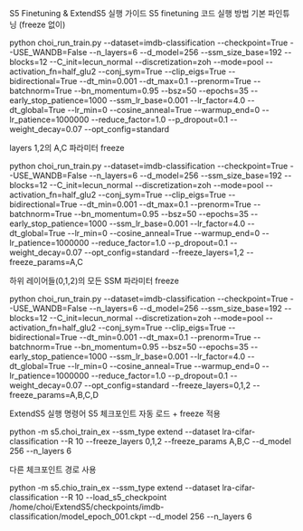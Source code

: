 S5 Finetuning & ExtendS5 실행 가이드
S5 finetuning 코드 실행 방법
기본 파인튜닝 (freeze 없이)

python choi_run_train.py --dataset=imdb-classification --checkpoint=True --USE_WANDB=False --n_layers=6 --d_model=256 --ssm_size_base=192 --blocks=12 --C_init=lecun_normal --discretization=zoh --mode=pool --activation_fn=half_glu2 --conj_sym=True --clip_eigs=True --bidirectional=True --dt_min=0.001 --dt_max=0.1 --prenorm=True --batchnorm=True --bn_momentum=0.95 --bsz=50 --epochs=35 --early_stop_patience=1000 --ssm_lr_base=0.001 --lr_factor=4.0 --dt_global=True --lr_min=0 --cosine_anneal=True --warmup_end=0 --lr_patience=1000000 --reduce_factor=1.0 --p_dropout=0.1 --weight_decay=0.07 --opt_config=standard

layers 1,2의 A,C 파라미터 freeze

python choi_run_train.py --dataset=imdb-classification --checkpoint=True --USE_WANDB=False --n_layers=6 --d_model=256 --ssm_size_base=192 --blocks=12 --C_init=lecun_normal --discretization=zoh --mode=pool --activation_fn=half_glu2 --conj_sym=True --clip_eigs=True --bidirectional=True --dt_min=0.001 --dt_max=0.1 --prenorm=True --batchnorm=True --bn_momentum=0.95 --bsz=50 --epochs=35 --early_stop_patience=1000 --ssm_lr_base=0.001 --lr_factor=4.0 --dt_global=True --lr_min=0 --cosine_anneal=True --warmup_end=0 --lr_patience=1000000 --reduce_factor=1.0 --p_dropout=0.1 --weight_decay=0.07 --opt_config=standard --freeze_layers=1,2 --freeze_params=A,C

하위 레이어들(0,1,2)의 모든 SSM 파라미터 freeze

python choi_run_train.py --dataset=imdb-classification --checkpoint=True --USE_WANDB=False --n_layers=6 --d_model=256 --ssm_size_base=192 --blocks=12 --C_init=lecun_normal --discretization=zoh --mode=pool --activation_fn=half_glu2 --conj_sym=True --clip_eigs=True --bidirectional=True --dt_min=0.001 --dt_max=0.1 --prenorm=True --batchnorm=True --bn_momentum=0.95 --bsz=50 --epochs=35 --early_stop_patience=1000 --ssm_lr_base=0.001 --lr_factor=4.0 --dt_global=True --lr_min=0 --cosine_anneal=True --warmup_end=0 --lr_patience=1000000 --reduce_factor=1.0 --p_dropout=0.1 --weight_decay=0.07 --opt_config=standard --freeze_layers=0,1,2 --freeze_params=A,B,C,D

ExtendS5 실행 명령어
S5 체크포인트 자동 로드 + freeze 적용

python -m s5.choi_train_ex --ssm_type extend --dataset lra-cifar-classification --R 10 --freeze_layers 0,1,2 --freeze_params A,B,C --d_model 256 --n_layers 6

다른 체크포인트 경로 사용

python -m s5.chio_train_ex --ssm_type extend --dataset lra-cifar-classification --R 10 --load_s5_checkpoint /home/choi/ExtendS5/checkpoints/imdb-classification/model_epoch_001.ckpt --d_model 256 --n_layers 6
